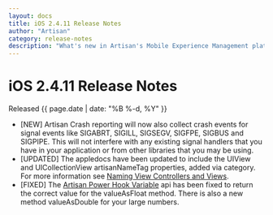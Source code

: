 ```yaml
---
layout: docs
title: iOS 2.4.11 Release Notes
author: "Artisan"
category: release-notes
description: "What's new in Artisan's Mobile Experience Management platform."
---
```

# iOS 2.4.11 Release Notes

Released {{ page.date | date: "%B %-d, %Y" }}

* [NEW] Artisan Crash reporting will now also collect crash events for signal events like SIGABRT, SIGILL, SIGSEGV, SIGFPE, SIGBUS and SIGPIPE. This will not interfere with any existing signal handlers that you have in your application or from other libraries that you may be using.
* [UPDATED] The appledocs have been updated to include the UIView and UICollectionView artisanNameTag properties, added via category. For more information see <a href="/dev/ios/event-tracking/#nameviewcontroller">Naming View Controllers and Views</a>.
* [FIXED] The <a href="/dev/ios/callbacks/#power-hook">Artisan Power Hook Variable</a> api has been fixed to return the correct value for the valueAsFloat method. There is also a new method valueAsDouble for your large numbers.
